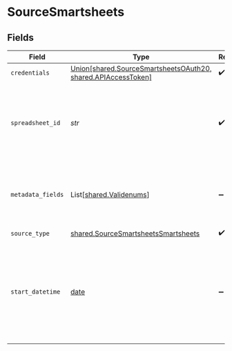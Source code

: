 # SourceSmartsheets


## Fields

| Field                                                                                                                              | Type                                                                                                                               | Required                                                                                                                           | Description                                                                                                                        | Example                                                                                                                            |
| ---------------------------------------------------------------------------------------------------------------------------------- | ---------------------------------------------------------------------------------------------------------------------------------- | ---------------------------------------------------------------------------------------------------------------------------------- | ---------------------------------------------------------------------------------------------------------------------------------- | ---------------------------------------------------------------------------------------------------------------------------------- |
| `credentials`                                                                                                                      | [Union[shared.SourceSmartsheetsOAuth20, shared.APIAccessToken]](../../models/shared/sourcesmartsheetsauthorizationmethod.md)       | :heavy_check_mark:                                                                                                                 | N/A                                                                                                                                |                                                                                                                                    |
| `spreadsheet_id`                                                                                                                   | *str*                                                                                                                              | :heavy_check_mark:                                                                                                                 | The spreadsheet ID. Find it by opening the spreadsheet then navigating to File > Properties                                        |                                                                                                                                    |
| `metadata_fields`                                                                                                                  | List[[shared.Validenums](../../models/shared/validenums.md)]                                                                       | :heavy_minus_sign:                                                                                                                 | A List of available columns which metadata can be pulled from.                                                                     |                                                                                                                                    |
| `source_type`                                                                                                                      | [shared.SourceSmartsheetsSmartsheets](../../models/shared/sourcesmartsheetssmartsheets.md)                                         | :heavy_check_mark:                                                                                                                 | N/A                                                                                                                                |                                                                                                                                    |
| `start_datetime`                                                                                                                   | [date](https://docs.python.org/3/library/datetime.html#date-objects)                                                               | :heavy_minus_sign:                                                                                                                 | Only rows modified after this date/time will be replicated. This should be an ISO 8601 string, for instance: `2000-01-01T13:00:00` | 2000-01-01T13:00:00                                                                                                                |